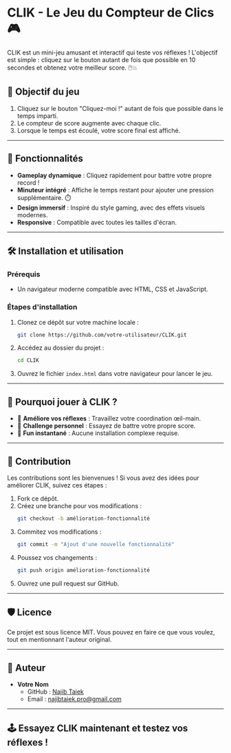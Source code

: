 
# CLIK - Le Jeu du Compteur de Clics 🎮

CLIK est un mini-jeu amusant et interactif qui teste vos réflexes ! L'objectif est simple : cliquez sur le bouton autant de fois que possible en 10 secondes et obtenez votre meilleur score. 🖱️💥

## 🎯 Objectif du jeu

1. Cliquez sur le bouton "Cliquez-moi !" autant de fois que possible dans le temps imparti.
2. Le compteur de score augmente avec chaque clic.
3. Lorsque le temps est écoulé, votre score final est affiché.

---

## 🚀 Fonctionnalités

- **Gameplay dynamique** : Cliquez rapidement pour battre votre propre record !
- **Minuteur intégré** : Affiche le temps restant pour ajouter une pression supplémentaire. ⏱️
- **Design immersif** : Inspiré du style gaming, avec des effets visuels modernes.
- **Responsive** : Compatible avec toutes les tailles d'écran.

---

## 🛠️ Installation et utilisation

### Prérequis
- Un navigateur moderne compatible avec HTML, CSS et JavaScript.

### Étapes d'installation
1. Clonez ce dépôt sur votre machine locale :
   ```bash
   git clone https://github.com/votre-utilisateur/CLIK.git
   ```
2. Accédez au dossier du projet :
   ```bash
   cd CLIK
   ```
3. Ouvrez le fichier `index.html` dans votre navigateur pour lancer le jeu.

---

## 🌟 Pourquoi jouer à CLIK ?

- 🧠 **Améliore vos réflexes** : Travaillez votre coordination œil-main.
- 💪 **Challenge personnel** : Essayez de battre votre propre score.
- 🎉 **Fun instantané** : Aucune installation complexe requise.

---

## 🤝 Contribution

Les contributions sont les bienvenues ! Si vous avez des idées pour améliorer CLIK, suivez ces étapes :

1. Fork ce dépôt.
2. Créez une branche pour vos modifications :
   ```bash
   git checkout -b amélioration-fonctionnalité
   ```
3. Commitez vos modifications :
   ```bash
   git commit -m "Ajout d'une nouvelle fonctionnalité"
   ```
4. Poussez vos changements :
   ```bash
   git push origin amélioration-fonctionnalité
   ```
5. Ouvrez une pull request sur GitHub.

---

## 🛡️ Licence

Ce projet est sous licence MIT. Vous pouvez en faire ce que vous voulez, tout en mentionnant l'auteur original.

---

## 👤 Auteur

- **Votre Nom**  
  - GitHub : [Najib Taiek](https://github.com/nayaji)  
  - Email : najibtaiek.pro@gmail.com

---

## 🕹️ Essayez CLIK maintenant et testez vos réflexes !
